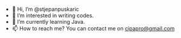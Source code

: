 - 👋 Hi, I’m @stjepanpuskaric
- 👀 I’m interested in writing codes.
- 🌱 I’m currently learning Java.
- 📫 How to reach me? You can contact me on cipapro@gmail.com
<!---
stjepanpuskaric/stjepanpuskaric is a ✨ special ✨ repository because its `README.md` (this file) appears on your GitHub profile.
You can click the Preview link to take a look at your changes.
--->

